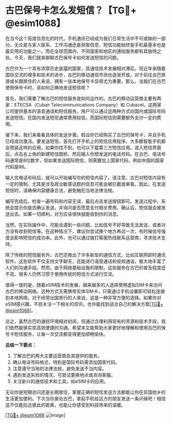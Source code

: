 # 古巴保号卡怎么发短信？【TG💪+ @esim1088】

在当今这个高度信息化的时代，手机通讯已经成为我们日常生活中不可或缺的一部分。无论是与家人联系、工作沟通还是获取信息，短信功能始终是手机最基本也是最实用的功能之一。而在全球范围内，不同国家和地区的通信服务都有其独特之处。今天，我们就来聊聊古巴保号卡如何发送短信的问题。

古巴作为一个具有浓厚历史底蕴的国家，其通信技术发展相对滞后，但近年来随着国际交流的增多和技术的进步，古巴的移动通信市场也逐渐开放。对于前往古巴旅游或长期居住的人来说，拥有一张本地保号卡显得尤为重要。那么，当我们在古巴使用保号卡时，该如何正确地发送短信呢？

首先，我们需要了解古巴的短信服务是如何运作的。古巴的移动运营商主要有两家：ETECSA（Cuban Telecommunications Company）和 Cubacel。这两家公司提供基本的语音通话和短信服务。用户可以通过这两种方式向国内或国际号码发送短信。在国内发送短信通常费用较低，而国际短信则需要额外支付一定的费用。

接下来，我们来看看具体的发送步骤。假设你已经购买了古巴的保号卡，并且手机已经成功激活。要发送短信，首先打开手机上的短信应用程序。大多数智能手机都会预装这样的应用，如果你找不到，也可以下载第三方短信应用。进入短信界面后，点击右上角的新建短信图标，然后输入你想发送的电话号码。在古巴，电话号码通常是8位数字，但如果发送国际短信，则需要加上国家代码，例如中国的国家代码是86。

输入完电话号码后，就可以开始编写你的短信内容了。请注意，古巴对短信内容有一定的限制，尤其是涉及政治敏感话题的信息可能会被拦截或审查。因此，在发送短信时，请确保内容健康合法，避免触犯当地法律法规。

编写完成后，检查一遍号码和内容无误，最后点击发送按钮即可。发送过程中，系统会提示你是否确认发送，并询问是否愿意支付相关费用。确认后，短信就会被发送出去。如果一切顺利，对方应该很快就能收到你的消息。

当然，在实际操作中，可能会遇到一些问题。比如信号不好导致无法发送，或者对方没有收到短信等。在这种情况下，建议你尝试换个地方再试一次，有时候信号强度会影响短信的成功率。此外，也可以通过拨打客服热线联系运营商，寻求技术支持。

除了传统的短信服务外，古巴还推出了许多新型的通信方式，比如互联网即时通讯软件。这些软件不仅支持文字聊天，还能进行语音通话和视频通话，极大地丰富了人们的沟通手段。然而，由于网络基础设施的限制，这些服务在古巴的普及程度还不高，很多人仍然习惯于使用传统的短信方式进行交流。

值得一提的是，随着eSIM技术的发展，越来越多的人选择使用虚拟SIM卡来访问古巴的移动网络。这种方式无需携带实体SIM卡，只需通过手机设置即可轻松连接到本地网络。对于经常出国旅行的人来说，这是一种非常方便的选择。如果你对eSIM感兴趣，不妨关注一下相关的资讯，也许能找到适合自己的解决方案[[TG💪+ @esim1088](https://t.me/s/esim1088)]。

总之，虽然古巴的通信环境相对封闭，但通过合理利用现有的资源和技术手段，我们依然能够实现高效便捷的沟通。希望本文能帮助大家更好地理解和使用古巴的保号卡短信服务，让每一次交流都变得更加顺畅愉快。

**总结一下要点：**
1. 了解古巴的两大主要运营商及其提供的服务。
2. 确认电话号码格式，特别是国际号码需添加国家代码。
3. 注意遵守当地的法律法规，避免发送不当内容。
4. 遇到发送失败的情况，可尝试更换地点或咨询客服。
5. 关注新兴的通信技术和工具，如eSIM卡的应用。

无论你是短期访问还是长期居住，掌握正确的短信发送方法都能让你在异国他乡的生活更加便利。下次当你身处古巴，拿起手机给远方的朋友发送一条问候吧！相信这不仅能拉近彼此的距离，也能让你感受到科技带来的温暖。

[[TG💪+ @esim1088](https://t.me/s/esim1088) ![Image](https://i.postimg.cc/4NQfJmqS/Snipaste-2025-05-13-00-14-12.png)]